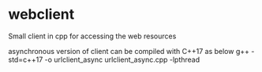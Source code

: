 # webclient
Small client in cpp for accessing the web resources

asynchronous version of client can be compiled with C++17 as below
g++ -std=c++17  -o urlclient_async urlclient_async.cpp -lpthread 
